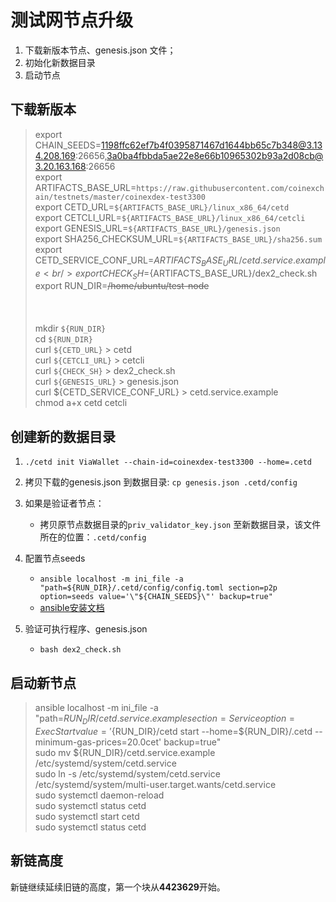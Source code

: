 # 测试网节点升级

1. 下载新版本节点、genesis.json 文件；
2. 初始化新数据目录
3. 启动节点


## 下载新版本

> export CHAIN_SEEDS=1198ffc62ef7b4f0395871467d1644bb65c7b348@3.134.208.169:26656,3a0ba4fbbda5ae22e8e66b10965302b93a2d08cb@3.20.163.168:26656  <br/>
> export ARTIFACTS_BASE_URL=`https://raw.githubusercontent.com/coinexchain/testnets/master/coinexdex-test3300` <br/>
> export CETD_URL=`${ARTIFACTS_BASE_URL}/linux_x86_64/cetd` <br/>
> export CETCLI_URL=`${ARTIFACTS_BASE_URL}/linux_x86_64/cetcli` <br/>
> export GENESIS_URL=`${ARTIFACTS_BASE_URL}/genesis.json` <br/>
> export SHA256_CHECKSUM_URL=`${ARTIFACTS_BASE_URL}/sha256.sum` <br/>
> export CETD_SERVICE_CONF_URL=${ARTIFACTS_BASE_URL}/cetd.service.example <br/>
> export CHECK_SH=${ARTIFACTS_BASE_URL}/dex2_check.sh <br/>
> export RUN_DIR=~~/home/ubuntu/test-node~~ <br/>
>  <br/> 
> <br/>
> <br/>
> mkdir `${RUN_DIR}` <br/>
> cd `${RUN_DIR}` <br/>
> curl `${CETD_URL}` >  cetd <br/>
> curl `${CETCLI_URL}` > cetcli <br/>
> curl `${CHECK_SH}` > dex2_check.sh <br/>
> curl `${GENESIS_URL}` > genesis.json <br/>
> curl ${CETD_SERVICE_CONF_URL} > cetd.service.example <br/>
> chmod a+x cetd cetcli <br/>



## 创建新的数据目录

1. `./cetd init ViaWallet --chain-id=coinexdex-test3300 --home=.cetd`
2. 拷贝下载的genesis.json 到数据目录: `cp genesis.json .cetd/config`
3. 如果是验证者节点：

    *   拷贝原节点数据目录的`priv_validator_key.json` 至新数据目录，该文件所在的位置：`.cetd/config`
4. 配置节点seeds

   *    `ansible localhost -m ini_file -a "path=${RUN_DIR}/.cetd/config/config.toml section=p2p option=seeds value='\"${CHAIN_SEEDS}\"' backup=true"`
   *   [ansible安装文档](https://docs.ansible.com/ansible/latest/installation_guide/intro_installation.html#installing-ansible-on-ubuntu)
5. 验证可执行程序、genesis.json
   
   *  `bash dex2_check.sh `

    
## 启动新节点    

> ansible localhost -m ini_file -a "path=${RUN_DIR}/cetd.service.example section=Service option=ExecStart value='${RUN_DIR}/cetd start --home=${RUN_DIR}/.cetd --minimum-gas-prices=20.0cet' backup=true"<br>
> sudo mv ${RUN_DIR}/cetd.service.example /etc/systemd/system/cetd.service <br>
> sudo ln -s /etc/systemd/system/cetd.service /etc/systemd/system/multi-user.target.wants/cetd.service <br>
> sudo systemctl daemon-reload  <br>
> sudo systemctl status cetd  <br>
> sudo systemctl start cetd  <br>
> sudo systemctl status cetd  <br>

## 新链高度

新链继续延续旧链的高度，第一个块从**4423629**开始。


